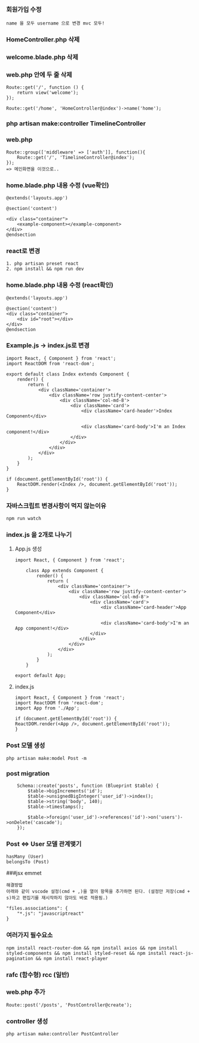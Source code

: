 ### 회원가입 수정

    name 을 모두 username 으로 변경 mvc 모두!

### HomeController.php 삭제

### welcome.blade.php 삭제

### web.php 안에 두 줄 삭제

    Route::get('/', function () {
        return view('welcome');
    });

    Route::get('/home', 'HomeController@index')->name('home');

### php artisan make:controller TimelineController

### web.php

    Route::group(['middleware' => ['auth']], function(){
        Route::get('/', 'TimelineController@index');
    });
    => 메인화면을 이것으로..

### home.blade.php 내용 수정 (vue확인)

    @extends('layouts.app')

    @section('content')

    <div class="container">
        <example-component></example-component>
    </div>
    @endsection

### react로 변경

    1. php artisan preset react
    2. npm install && npm run dev

### home.blade.php 내용 수정 (react확인)

    @extends('layouts.app')

    @section('content')
    <div class="container">
        <div id="root"></div>
    </div>
    @endsection

### Example.js -> index.js로 변경

    import React, { Component } from 'react';
    import ReactDOM from 'react-dom';

    export default class Index extends Component {
        render() {
            return (
                <div className='container'>
                    <div className='row justify-content-center'>
                        <div className='col-md-8'>
                            <div className='card'>
                                <div className='card-header'>Index Component</div>

                                <div className='card-body'>I'm an Index component!</div>
                            </div>
                        </div>
                    </div>
                </div>
            );
        }
    }

    if (document.getElementById('root')) {
        ReactDOM.render(<Index />, document.getElementById('root'));
    }

### 자바스크립트 변경사항이 먹지 않는이유

    npm run watch

### index.js 을 2개로 나누기

1.  App.js 생성

        import React, { Component } from 'react';

            class App extends Component {
                render() {
                    return (
                        <div className='container'>
                            <div className='row justify-content-center'>
                                <div className='col-md-8'>
                                    <div className='card'>
                                        <div className='card-header'>App Component</div>

                                        <div className='card-body'>I'm an App component!</div>
                                    </div>
                                </div>
                            </div>
                        </div>
                    );
                }
            }

        export default App;

2.  index.js

        import React, { Component } from 'react';
        import ReactDOM from 'react-dom';
        import App from './App';

        if (document.getElementById('root')) {
        ReactDOM.render(<App />, document.getElementById('root'));
        }

### Post 모델 생성

    php artisan make:model Post -m

### post migration

        Schema::create('posts', function (Blueprint $table) {
            $table->bigIncrements('id');
            $table->unsignedBigInteger('user_id')->index();
            $table->string('body', 140);
            $table->timestamps();

            $table->foreign('user_id')->references('id')->on('users')->onDelete('cascade');
        });

### Post <=> User 모델 관계맺기

    hasMany (User)
    belongsTo (Post)

###jsx emmet

    해결방법
    아래와 같이 vscode 설정(cmd + ,)을 열어 항목을 추가하면 된다. (설정만 저장(cmd + s)하고 편집기를 재시작하지 않아도 바로 적용됨.)

    "files.associations": {
        "*.js": "javascriptreact"
    }

### 여러가지 필수요소

    npm install react-router-dom && npm install axios && npm install styled-components && npm install styled-reset && npm install react-js-pagination && npm install react-player

### rafc (함수형) rcc (일반)

### web.php 추가

    Route::post('/posts', 'PostController@create');

### controller 생성

    php artisan make:controller PostController
